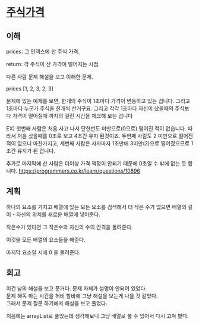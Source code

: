 # [주식가격](https://programmers.co.kr/learn/courses/30/lessons/42584?language=java)

## 이해

prices: 그 인덱스에 산 주식 가격.

return: 각 주식이 산 가격이 떨어지는 시점.

다른 사람 문제 해설을 보고 이해한 문제.

prices
[1, 2, 3, 2, 3]

문제에 있는 예제를 보면,
한개의 주식이 1초마다 가격이 변동하고 있는 겁니다.
그리고 1초마다 누군가 주식을 한개씩 산거구요.
그리고 각각 1초마다 자신이 샀을때의 주식보다 가격이 떨어질때 까지의 걸린 시간을 체크해 보는 겁니다

EX)
첫번째 사람은 처음 사고 나서 단한번도 미만으로(0으로) 떨어진 적이 없습니다.
따라서 처음 샀을때를 0초로 보고 4초간 유지 된것이죠.
두번째 사람도 2 미만으로 떨어진 적이 없으니 마찬가지고,
세번째 사람은 사자마자 1초만에 3미만(2)으로 떨어졌으므로 1초간 유지가 된 겁니다.

추가로 마지막에 산 사람은 더이상 가격 책정이 안되기 때문에 0초일 수 밖에 없는 듯 합니다.
<https://programmers.co.kr/learn/questions/10896>


## 계획

하나의 요소를 가지고 배열에 있는 모든 요소를 검색해서 더 작은 수가 없으면 배열의 길이 - 자신의 위치를 새로운 배열에 넣어준다.

작은수가 있다면 그 작은수와 자신의 수의 간격을 돌려준다.

이것을 모든 배열의 요소들을 해준다.

마지막 요소일 시에 0 을 돌려준다.

## 회고

이건 남의 해설을 보고 푼거다. 문제 자체가 설명이 안되어 있었다.  
문제 해독 하는 시간을 허비 할바에 그냥 해설을 보는게 나을 것 같았다.  
그래서 문제 질문 하기에서 해설을 보고 풀었다.  

처음에는 arrayList로 풀었는데 생각해보니 그냥 배열로 풀 수 있어서 다시 고쳐 봤다.